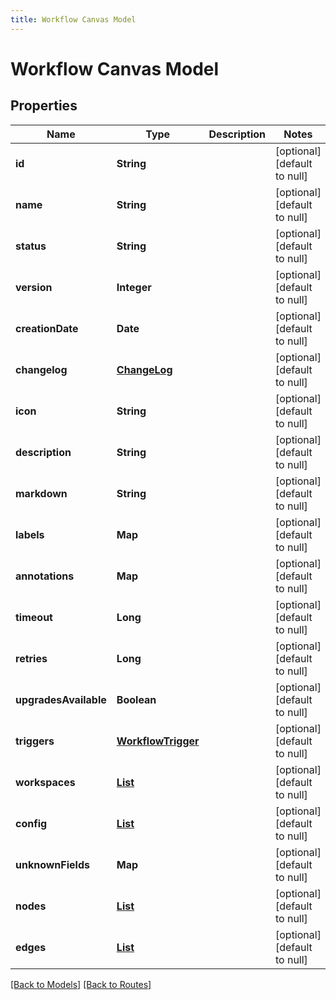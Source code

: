 ```yaml
---
title: Workflow Canvas Model
---
```


# Workflow Canvas Model
## Properties

| Name | Type | Description | Notes |
|------------ | ------------- | ------------- | -------------|
| **id** | **String** |  | [optional] [default to null] |
| **name** | **String** |  | [optional] [default to null] |
| **status** | **String** |  | [optional] [default to null] |
| **version** | **Integer** |  | [optional] [default to null] |
| **creationDate** | **Date** |  | [optional] [default to null] |
| **changelog** | [**ChangeLog**](ChangeLog) |  | [optional] [default to null] |
| **icon** | **String** |  | [optional] [default to null] |
| **description** | **String** |  | [optional] [default to null] |
| **markdown** | **String** |  | [optional] [default to null] |
| **labels** | **Map** |  | [optional] [default to null] |
| **annotations** | **Map** |  | [optional] [default to null] |
| **timeout** | **Long** |  | [optional] [default to null] |
| **retries** | **Long** |  | [optional] [default to null] |
| **upgradesAvailable** | **Boolean** |  | [optional] [default to null] |
| **triggers** | [**WorkflowTrigger**](WorkflowTrigger) |  | [optional] [default to null] |
| **workspaces** | [**List**](WorkflowWorkspace) |  | [optional] [default to null] |
| **config** | [**List**](AbstractParam) |  | [optional] [default to null] |
| **unknownFields** | **Map** |  | [optional] [default to null] |
| **nodes** | [**List**](CanvasNode) |  | [optional] [default to null] |
| **edges** | [**List**](CanvasEdge) |  | [optional] [default to null] |

[[Back to Models]](../overview#models) [[Back to Routes]](../overview#routes)

